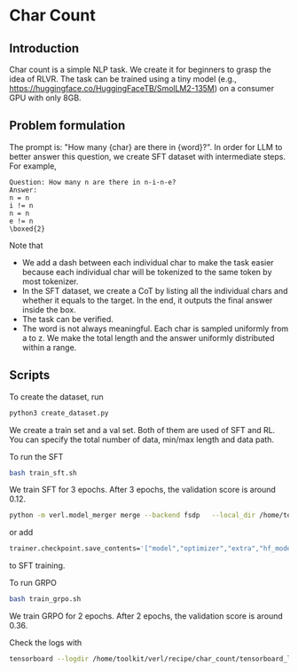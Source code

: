 # Char Count
## Introduction
Char count is a simple NLP task. We create it for beginners to grasp the idea of RLVR. The task can be trained using a tiny model (e.g., https://huggingface.co/HuggingFaceTB/SmolLM2-135M) on a consumer GPU with only 8GB.

## Problem formulation
The prompt is: "How many {char} are there in {word}?". In order for LLM to better answer this question, we create SFT dataset with intermediate steps. For example,

```text
Question: How many n are there in n-i-n-e?
Answer:
n = n
i != n
n = n
e != n
\boxed{2}
```

Note that
- We add a dash between each individual char to make the task easier because each individual char will be tokenized to the same token by most tokenizer.
- In the SFT dataset, we create a CoT by listing all the individual chars and whether it equals to the target. In the end, it outputs the final answer inside the box.
- The task can be verified.
- The word is not always meaningful. Each char is sampled uniformly from a to z. We make the total length and the answer uniformly distributed within a range.

## Scripts
To create the dataset, run
```bash
python3 create_dataset.py
```
We create a train set and a val set. Both of them are used of SFT and RL. You can specify the total number of data, min/max length and data path.

To run the SFT

```bash
bash train_sft.sh
```

We train SFT for 3 epochs. After 3 epochs, the validation score is around 0.12.

```bash
python -m verl.model_merger merge --backend fsdp   --local_dir /home/toolkit/verl/recipe/char_count/models/sft/global_step_105   --target_dir /home/toolkit/verl/recipe/char_count/models/sft/hf_merged
```

or add

```bash
trainer.checkpoint.save_contents='["model","optimizer","extra","hf_model"]'
```

to SFT training.

To run GRPO

```bash
bash train_grpo.sh
```

We train GRPO for 2 epochs. After 2 epochs, the validation score is around 0.36.

Check the logs with

```bash
tensorboard --logdir /home/toolkit/verl/recipe/char_count/tensorboard_log/verl_example/smol135m_grpo --bind_all --port 6006
```
